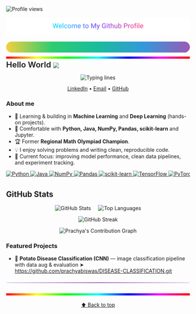 <a id="top"></a>
![Profile views](https://komarev.com/ghpvc/?username=prachyabiswas&label=Profile%20views&labelColor=4b4b4b&color=1e90ff&style=flat)
<p align="center">
  <img src="./assets/neon-title.svg" alt="Welcome to My Github Profile" width="720">
</p>
<!-- Rainbow line -->
<p align="center" style="margin:0;">
  <svg width="100%" height="6" viewBox="0 0 100 6" preserveAspectRatio="none">
    <defs>
      <linearGradient id="grad" x1="0%" y1="0%" x2="100%" y2="0%">
        <stop offset="0%"   stop-color="#F4D03F"/>
        <stop offset="25%"  stop-color="#2ECC71"/>
        <stop offset="50%"  stop-color="#1ABC9C"/>
        <stop offset="75%"  stop-color="#3498DB"/>
        <stop offset="100%" stop-color="#9B59B6"/>
      </linearGradient>
    </defs>
    <rect x="0" y="0" width="100" height="6" rx="3" ry="3" fill="url(#grad)"/>
  </svg>
</p>
<p align="center" style="margin:0;">
  <img src="assets/rainbow.gif" width="100%" height="6" alt="Rainbow line"/>
</p>

<h2 align="left" style="font-size:22px; font-weight:600; margin:0;">
  Hello World <img src="./assets/earth.gif" width="20" style="vertical-align:middle;"/>
</h2>
<!-- Typing lines -->
<p align="center">
  <img
    src="https://readme-typing-svg.demolab.com?font=Fira+Code&size=28&duration=2200&pause=900&color=4F8CFF&center=true&vCenter=true&repeat=true&width=820&lines=Hi,+I+am+Prachya;ML+%26+Deep+Learning+Learner;Having+fun+with+coding+and+data.;Ask+me+about+anything,+I+am+happy+to+help;Thanks+for+visiting+my+profile."
    alt="Typing lines"
  />
</p>

<p align="center" style="margin:6px 0 10px; font-size:14px; line-height:1.1;">
  <a href="https://www.linkedin.com/in/prachya-biswas-06715932a/" style="text-decoration:underline;">LinkedIn</a>
  •
  <a href="mailto:prachya.biswas@g.bracu.ac.bd" style="text-decoration:underline;">Email</a>
  •
  <a href="https://github.com/prachyabiswas" style="text-decoration:underline;">GitHub</a>
</p>


### About me
- 🔭 Learning & building in **Machine Learning** and **Deep Learning** (hands-on projects).
- 🧰 Comfortable with **Python, Java, NumPy, Pandas, scikit-learn** and Jupyter.
- 🏆 Former **Regional Math Olympiad Champion**.
- 💡 I enjoy solving problems and writing clean, reproducible code.
- 🎯 Current focus: improving model performance, clean data pipelines, and experiment tracking.
<!-- Tech I use (one gentle line, clickable) -->
<p align="center" style="margin: 6px 0;">
  <span style="display:inline-block; white-space:nowrap; overflow-x:auto; max-width:100%; padding-bottom:2px;">
    <a href="https://www.python.org/" target="_blank">
      <img alt="Python" height="22"
           src="https://img.shields.io/badge/Python-111?style=flat&logo=python&logoColor=FFD343&labelColor=202020"/>
    </a>
    <a href="https://openjdk.org/" target="_blank">
      <img alt="Java" height="22"
           src="https://img.shields.io/badge/Java-111?style=flat&logo=openjdk&logoColor=F89820&labelColor=202020"/>
    </a>
    <a href="https://numpy.org/" target="_blank">
      <img alt="NumPy" height="22"
           src="https://img.shields.io/badge/NumPy-111?style=flat&logo=numpy&logoColor=4DABCF&labelColor=202020"/>
    </a>
    <a href="https://pandas.pydata.org/" target="_blank">
      <img alt="Pandas" height="22"
           src="https://img.shields.io/badge/Pandas-111?style=flat&logo=pandas&logoColor=8A63F6&labelColor=202020"/>
    </a>
    <a href="https://scikit-learn.org/" target="_blank">
      <img alt="scikit-learn" height="22"
           src="https://img.shields.io/badge/scikit--learn-111?style=flat&logo=scikitlearn&logoColor=F89939&labelColor=202020"/>
    </a>
    <a href="https://www.tensorflow.org/" target="_blank">
      <img alt="TensorFlow" height="22"
           src="https://img.shields.io/badge/TensorFlow-111?style=flat&logo=tensorflow&logoColor=FF6F00&labelColor=202020"/>
    </a>
    <a href="https://pytorch.org/" target="_blank">
      <img alt="PyTorch" height="22"
           src="https://img.shields.io/badge/PyTorch-111?style=flat&logo=pytorch&logoColor=EE4C2C&labelColor=202020"/>
    </a>
    <a href="https://jupyter.org/" target="_blank">
      <img alt="Jupyter" height="22"
           src="https://img.shields.io/badge/Jupyter-111?style=flat&logo=jupyter&logoColor=F37626&labelColor=202020"/>
    </a>
    <a href="https://git-scm.com/" target="_blank">
      <img alt="Git" height="22"
           src="https://img.shields.io/badge/Git-111?style=flat&logo=git&logoColor=F05032&labelColor=202020"/>
    </a>
    <a href="https://code.visualstudio.com/" target="_blank">
      <img alt="VS Code" height="22"
           src="https://img.shields.io/badge/VS%20Code-111?style=flat&logo=visualstudiocode&logoColor=4FA7FF&labelColor=202020"/>
    </a>
  </span>
</p>

<h2>GitHub Stats</h2>
<!-- Stats + Top Langs side-by-side -->
<div align="center">
  <img
    src="https://github-readme-stats-sigma-five.vercel.app/api?username=prachyabiswas&show_icons=true&hide_border=true&bg_color=0D1117&title_color=8AA7FF&text_color=C9D1D9&icon_color=6E84D5&ring_color=6E84D5&border_radius=12&v=3"
    height="170"
    alt="GitHub Stats"
  />
  &nbsp;&nbsp;&nbsp;
  <img
    src="https://github-readme-stats-sigma-five.vercel.app/api/top-langs/?username=prachyabiswas&layout=compact&langs_count=8&hide_border=true&bg_color=0D1117&title_color=8AA7FF&text_color=C9D1D9&card_width=420&border_radius=12&v=3"
    height="170"
    alt="Top Languages"
  />
</div>

<!-- Streak (unchanged) -->
<p align="center">
  <img
    src="https://streak-stats.demolab.com?user=prachyabiswas&hide_border=true&background=0D1117&ring=0A3D91&fire=0A3D91&currStreakNum=8AA7FF&currStreakLabel=8AA7FF&sideNums=8AA7FF&sideLabels=8AA7FF&dates=94A3B8&stroke=0A3D91&border_radius=12&v=4"
    height="170"
    alt="GitHub Streak"
  />
</p>



<!-- Contribution Graph -->
<p align="center">
  <img 
    src="https://github-readme-activity-graph.vercel.app/graph?username=prachyabiswas&bg_color=0d1117&color=f92672&line=bf5fff&point=444444&area=true&area_color=ff79c6&hide_border=true"
    alt="Prachya's Contribution Graph" />
</p>


### Featured Projects
- 🥔 **Potato Disease Classification (CNN)** — image classification pipeline with data aug & evaluation
  ➤ https://github.com/prachyabiswas/DISEASE-CLASSIFICATION.git



<p align="center">
  <img src="./assets/purple-line.svg" width="100%" height="8" alt="purple separator"/>
</p>
</p>
<p align="center" style="margin:0;">
  <img src="assets/rainbow.gif" width="100%" height="6" alt="Rainbow line"/>
</p>
<p align="center">
  <a href="#top">⬆️ Back to top</a>
</p>




